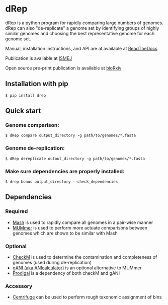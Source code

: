 # dRep

dRep is a python program for rapidly comparing large numbers of genomes. dRep can also "de-replicate" a genome set by identifying groups of highly similar genomes and choosing the best representative genome for each genome set.

Manual, installation instructions, and API are at available at
[ReadTheDocs](http://drep.readthedocs.io/en/master/)

Publication is available at
[ISMEJ](http://www.nature.com/ismej/journal/vaop/ncurrent/full/ismej2017126a.html)

Open source pre-print publication is available at
[bioRxiv](https://doi.org/10.1101/108142)

## Installation with pip
```
$ pip install drep
```

## Quick start

### Genome comparison:
```
$ dRep compare output_directory -g path/to/genomes/*.fasta
```

### Genome de-replication:
```
$ dRep dereplicate outout_directory -g path/to/genomes/*.fasta
```

### Make sure dependencies are properly installed:
```
$ drep bonus output_directory --check_dependencies
```

## Dependencies
### Required
* [Mash](https://genomebiology.biomedcentral.com/articles/10.1186/s13059-016-0997-x) is used to rapidly compare all genomes in a pair-wise manner
* [MUMmer](http://mummer.sourceforge.net/) is used to perform more actuate comparisons between genomes which are shown to be similar with Mash

### Optional
* [CheckM](http://ecogenomics.github.io/CheckM/) is used to determine the contamination and completeness of genomes (used during de-replication)
* [gANI (aka ANIcalculator)](https://ani.jgi-psf.org/html/download.php?) is an optional alternative to MUMmer
* [Prodigal](http://prodigal.ornl.gov/) is a dependency of both checkM and gANI

### Accessory
* [Centrifuge](https://omictools.com/centrifuge-tool) can be used to perform rough taxonomic assignment of bins
